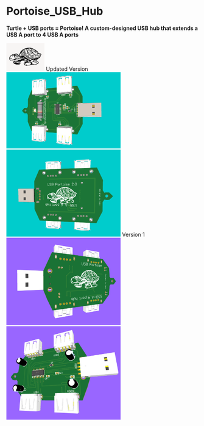# Portoise_USB_Hub
**Turtle + USB ports = Portoise! A custom-designed USB hub that extends a USB A port to 4 USB A ports**

<img src="images/Turtle.png" width="100"> 
Updated Version
<img src="images/FrontV2.png" width="300">
<img src="images/BackV2.png" width="300">
Version 1
<img src="images/Finalback.png" width="300">
<img src="images/finalFront.png" width="300">


